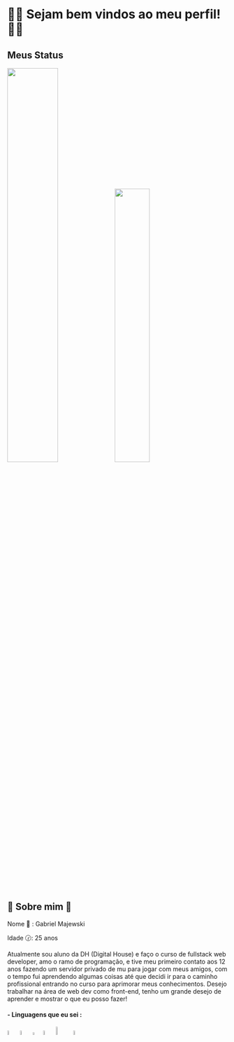 <div>
  <h1> 🙋‍♂️ Sejam bem vindos ao meu perfil! 🙋‍♂️ </h1>
</div>

<div>
  <h2> Meus Status </h2>
  <img width='48%' aling='left' src='https://github-readme-stats.vercel.app/api?username=rekiell&show_icons=true&theme=radical'/>
  <img width='40%' aling='right'  src='https://github-readme-stats.vercel.app/api/top-langs/?username=anuraghazra&layout=compact'/>
</div>

<div>
  <h2> 🎈 Sobre mim 🎈 </h2>
    <p>
      Nome 📱 : Gabriel Majewski 
    </p>
    <p>
      Idade 🕝: 25 anos
    </p>  
   <p> 
      Atualmente sou aluno da DH (Digital House) e faço o curso de fullstack web developer, amo o ramo de programação, e tive meu primeiro contato aos 12 anos fazendo um       servidor privado de mu para jogar com meus amigos, com o tempo fui aprendendo algumas coisas até que decidi ir para o caminho profissional entrando no curso para         aprimorar meus conhecimentos. Desejo trabalhar na área de web dev como front-end, tenho um grande desejo de aprender e mostrar o que eu posso fazer! 
  </p>
</div>

<div>
  <h4> - Linguagens que eu sei : </h4>
  <img src="https://cdn.jsdelivr.net/gh/devicons/devicon/icons/css3/css3-original-wordmark.svg" width='5%'/>
  <img src="https://cdn.jsdelivr.net/gh/devicons/devicon/icons/html5/html5-original-wordmark.svg" width='5%'/>      
  <img src="https://cdn.jsdelivr.net/gh/devicons/devicon/icons/javascript/javascript-original.svg" width='4%'/> 
  <img src="https://cdn.jsdelivr.net/gh/devicons/devicon/icons/handlebars/handlebars-original.svg" width='5%'/>
  <img src="https://cdn.jsdelivr.net/gh/devicons/devicon/icons/mysql/mysql-original-wordmark.svg" width='7%'/>
  <img src="https://cdn.jsdelivr.net/gh/devicons/devicon/icons/git/git-original-wordmark.svg" width='5%'/>   
</div>
